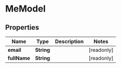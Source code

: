 

# MeModel


## Properties

| Name | Type | Description | Notes |
|------------ | ------------- | ------------- | -------------|
|**email** | **String** |  |  [readonly] |
|**fullName** | **String** |  |  [readonly] |



